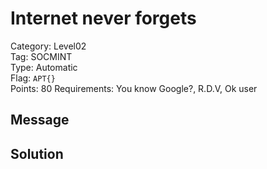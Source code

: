 # Internet never forgets

Category: Level02  
Tag: SOCMINT  
Type: Automatic  
Flag: `APT{}`  
Points: 80
Requirements: You know Google?, R.D.V, Ok user

## Message


## Solution

